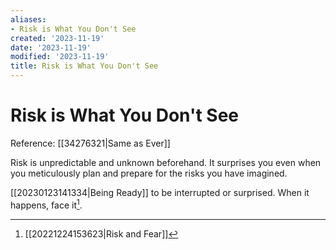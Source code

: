 ```yaml
---
aliases:
- Risk is What You Don't See
created: '2023-11-19'
date: '2023-11-19'
modified: '2023-11-19'
title: Risk is What You Don't See
---
```


# Risk is What You Don't See

Reference: [[34276321|Same as Ever]]

Risk is unpredictable and unknown beforehand. It surprises you even when you meticulously plan and prepare for the risks you have imagined.

[[20230123141334|Being Ready]] to be interrupted or surprised. When it happens, face it[^1].

[^1]: [[20221224153623|Risk and Fear]]